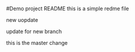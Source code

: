 #Demo project README
this is a simple redme file


new uopdate

update for new branch

this is the master change

